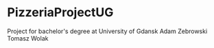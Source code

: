 # PizzeriaProjectUG
Project for bachelor's degree at University of Gdansk
Adam Zebrowski
Tomasz Wolak
